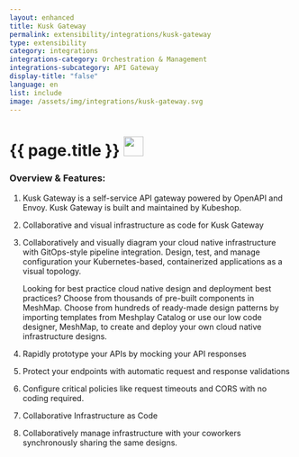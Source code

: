 ```yaml
---
layout: enhanced
title: Kusk Gateway
permalink: extensibility/integrations/kusk-gateway
type: extensibility
category: integrations
integrations-category: Orchestration & Management
integrations-subcategory: API Gateway
display-title: "false"
language: en
list: include
image: /assets/img/integrations/kusk-gateway.svg
---
```


<h1>{{ page.title }} <img src="{{ page.image }}" style="width: 35px; height: 35px;" /></h1>


<!-- This needs replaced with the Category property, not the sub-category.
 #### About: Kusk Gateway is a self-service API gateway powered by OpenAPI and Envoy. Kusk Gateway is built and maintained by Kubeshop. -->

### Overview & Features:

1. Kusk Gateway is a self-service API gateway powered by OpenAPI and Envoy. Kusk Gateway is built and maintained by Kubeshop.

2. Collaborative and visual infrastructure as code for Kusk Gateway

4. 
    Collaboratively and visually diagram your cloud native infrastructure with GitOps-style pipeline integration. Design, test, and manage configuration your Kubernetes-based, containerized applications as a visual topology.



    Looking for best practice cloud native design and deployment best practices? Choose from thousands of pre-built components in MeshMap. Choose from hundreds of ready-made design patterns by importing templates from Meshplay Catalog or use our low code designer, MeshMap, to create and deploy your own cloud native infrastructure designs.



5. Rapidly prototype your APIs by mocking your API responses

6.  Protect your endpoints with automatic request and response validations

7. Configure critical policies like request timeouts and CORS with no coding required.

8. Collaborative Infrastructure as Code

9. Collaboratively manage infrastructure with your coworkers synchronously sharing the same designs.

